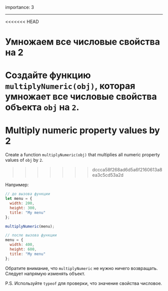 importance: 3

---

<<<<<<< HEAD
# Умножаем все числовые свойства на 2

Создайте функцию `multiplyNumeric(obj)`, которая умножает все числовые свойства объекта `obj` на `2`.
=======
# Multiply numeric property values by 2

Create a function `multiplyNumeric(obj)` that multiplies all numeric property values of `obj` by `2`.
>>>>>>> dccca58f268ad6d5a6f2160613a8ea3c5cd53a2d

Например:

```js
// до вызова функции
let menu = {
  width: 200,
  height: 300,
  title: "My menu"
};

multiplyNumeric(menu);

// после вызова функции
menu = {
  width: 400,
  height: 600,
  title: "My menu"
};
```

Обратите внимание, что `multiplyNumeric` не нужно ничего возвращать. Следует напрямую изменять объект.

P.S. Используйте `typeof` для проверки, что значение свойства числовое.

